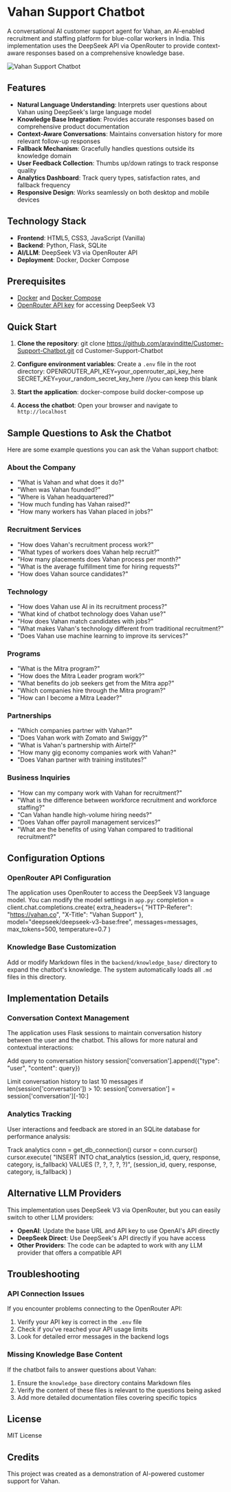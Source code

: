 # Vahan Support Chatbot

A conversational AI customer support agent for Vahan, an AI-enabled recruitment and staffing platform for blue-collar workers in India. This implementation uses the DeepSeek API via OpenRouter to provide context-aware responses based on a comprehensive knowledge base.

![Vahan Support Chatbot](https://i.imgur.com/example-screenshot.png)

## Features

- **Natural Language Understanding**: Interprets user questions about Vahan using DeepSeek's large language model
- **Knowledge Base Integration**: Provides accurate responses based on comprehensive product documentation
- **Context-Aware Conversations**: Maintains conversation history for more relevant follow-up responses
- **Fallback Mechanism**: Gracefully handles questions outside its knowledge domain
- **User Feedback Collection**: Thumbs up/down ratings to track response quality
- **Analytics Dashboard**: Track query types, satisfaction rates, and fallback frequency
- **Responsive Design**: Works seamlessly on both desktop and mobile devices

## Technology Stack

- **Frontend**: HTML5, CSS3, JavaScript (Vanilla)
- **Backend**: Python, Flask, SQLite
- **AI/LLM**: DeepSeek V3 via OpenRouter API
- **Deployment**: Docker, Docker Compose

## Prerequisites

- [Docker](https://www.docker.com/get-started) and [Docker Compose](https://docs.docker.com/compose/install/)
- [OpenRouter API key](https://openrouter.ai/) for accessing DeepSeek V3

## Quick Start

1. **Clone the repository**:
   git clone https://github.com/aravinditte/Customer-Support-Chatbot.git
   cd Customer-Support-Chatbot

2. **Configure environment variables**:
Create a `.env` file in the root directory:
   OPENROUTER_API_KEY=your_openrouter_api_key_here
   SECRET_KEY=your_random_secret_key_here  //you can keep this blank


3. **Start the application**:
   docker-compose build
   docker-compose up

4. **Access the chatbot**:
Open your browser and navigate to `http://localhost`


## Sample Questions to Ask the Chatbot

Here are some example questions you can ask the Vahan support chatbot:

### About the Company
- "What is Vahan and what does it do?"
- "When was Vahan founded?"
- "Where is Vahan headquartered?"
- "How much funding has Vahan raised?"
- "How many workers has Vahan placed in jobs?"

### Recruitment Services
- "How does Vahan's recruitment process work?"
- "What types of workers does Vahan help recruit?"
- "How many placements does Vahan process per month?"
- "What is the average fulfillment time for hiring requests?"
- "How does Vahan source candidates?"

### Technology
- "How does Vahan use AI in its recruitment process?"
- "What kind of chatbot technology does Vahan use?"
- "How does Vahan match candidates with jobs?"
- "What makes Vahan's technology different from traditional recruitment?"
- "Does Vahan use machine learning to improve its services?"

### Programs
- "What is the Mitra program?"
- "How does the Mitra Leader program work?"
- "What benefits do job seekers get from the Mitra app?"
- "Which companies hire through the Mitra program?"
- "How can I become a Mitra Leader?"

### Partnerships
- "Which companies partner with Vahan?"
- "Does Vahan work with Zomato and Swiggy?"
- "What is Vahan's partnership with Airtel?"
- "How many gig economy companies work with Vahan?"
- "Does Vahan partner with training institutes?"

### Business Inquiries
- "How can my company work with Vahan for recruitment?"
- "What is the difference between workforce recruitment and workforce staffing?"
- "Can Vahan handle high-volume hiring needs?"
- "Does Vahan offer payroll management services?"
- "What are the benefits of using Vahan compared to traditional recruitment?"

## Configuration Options

### OpenRouter API Configuration

The application uses OpenRouter to access the DeepSeek V3 language model. You can modify the model settings in `app.py`:
   completion = client.chat.completions.create(
   extra_headers={
   "HTTP-Referer": "https://vahan.co",
   "X-Title": "Vahan Support"
   },
   model="deepseek/deepseek-v3-base:free",
   messages=messages,
   max_tokens=500,
   temperature=0.7
   )


### Knowledge Base Customization

Add or modify Markdown files in the `backend/knowledge_base/` directory to expand the chatbot's knowledge. The system automatically loads all `.md` files in this directory.

## Implementation Details

### Conversation Context Management

The application uses Flask sessions to maintain conversation history between the user and the chatbot. This allows for more natural and contextual interactions:

   Add query to conversation history
   session['conversation'].append({"type": "user", "content": query})

   Limit conversation history to last 10 messages
   if len(session['conversation']) > 10:
   session['conversation'] = session['conversation'][-10:]


### Analytics Tracking

User interactions and feedback are stored in an SQLite database for performance analysis:

   Track analytics
      conn = get_db_connection()
      cursor = conn.cursor()
      cursor.execute(
      "INSERT INTO chat_analytics (session_id, query, response, category, is_fallback) VALUES (?, ?, ?, ?, ?)",
      (session_id, query, response, category, is_fallback)
      )


## Alternative LLM Providers

This implementation uses DeepSeek V3 via OpenRouter, but you can easily switch to other LLM providers:

- **OpenAI**: Update the base URL and API key to use OpenAI's API directly
- **DeepSeek Direct**: Use DeepSeek's API directly if you have access
- **Other Providers**: The code can be adapted to work with any LLM provider that offers a compatible API

## Troubleshooting

### API Connection Issues

If you encounter problems connecting to the OpenRouter API:

1. Verify your API key is correct in the `.env` file
2. Check if you've reached your API usage limits
3. Look for detailed error messages in the backend logs

### Missing Knowledge Base Content

If the chatbot fails to answer questions about Vahan:

1. Ensure the `knowledge_base` directory contains Markdown files
2. Verify the content of these files is relevant to the questions being asked
3. Add more detailed documentation files covering specific topics

## License

MIT License

## Credits

This project was created as a demonstration of AI-powered customer support for Vahan.

